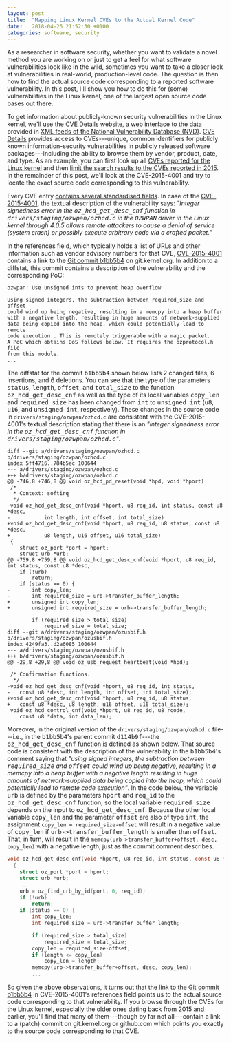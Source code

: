 ```yaml
---
layout: post
title:  "Mapping Linux Kernel CVEs to the Actual Kernel Code"
date:   2018-04-26 21:52:30 +0100
categories: software, security
---
```


<script type="text/javascript" async
  src="https://cdn.mathjax.org/mathjax/latest/MathJax.js?config=TeX-MML-AM_CHTML">
</script>

As a researcher in software security, whether you want to validate a novel method you are working on or just to get a feel for what software vulnerabilities look like in the wild, sometimes you want to take a closer look at vulnerabilities in real-world, production-level code. The question is then how to find the actual source code corresponding to a reported software vulnerability. In this post, I'll show you how to do this for (some) vulnerabilities in the Linux kernel, one of the largest open source code bases out there.

To get information about publicly-known security vulnerabilities in the Linux kernel, we'll use the [CVE Details](https://www.cvedetails.com) website, a web interface to the data provided in [XML feeds of the National Vulnerability Database (NVD)](http://nvd.nist.gov/download.cfm#RSS). [CVE Details](https://www.cvedetails.com) provides access to CVEs---unique, common identifiers for publicly known information-security vulnerabilities in publicly released software packages---including the ability to browse them by vendor, product, date, and type. As an example, you can first look up all [CVEs reported for the Linux kernel](https://www.cvedetails.com/product/47/Linux-Linux-Kernel.html?vendor_id=33) and then [limit the search results to the CVEs reported in 2015](https://www.cvedetails.com/vulnerability-list/vendor_id-33/product_id-47/year-2015/Linux-Linux-Kernel.html). In the remainder of this post, we'll look at the CVE-2015-4001 and try to locate the exact source code corresponding to this vulnerability.

Every CVE entry [contains several standardised fields](https://en.wikipedia.org/wiki/Common_Vulnerabilities_and_Exposures). In case of the [CVE-2015-4001](https://www.cvedetails.com/cve/CVE-2015-4001/), the textual description of the vulnerability says: _"Integer signedness error in the <tt>oz_hcd_get_desc_cnf</tt> function in <tt>drivers/staging/ozwpan/ozhcd.c</tt> in the <tt>OZWPAN</tt> driver in the Linux kernel through 4.0.5 allows remote attackers to cause a denial of service (system crash) or possibly execute arbitrary code via a crafted packet."_ 

In the references field, which typically holds a list of URLs and other information such as vendor advisory numbers for that CVE, [CVE-2015-4001](https://www.cvedetails.com/cve/CVE-2015-4001/) contains a link to the [Git commit b1bb5b4](https://git.kernel.org/pub/scm/linux/kernel/git/torvalds/linux.git/commit/?id=b1bb5b49373b61bf9d2c73a4d30058ba6f069e4c) on git.kernel.org. In addition to a diffstat, this commit contains a description of the vulnerability and the corresponding PoC:

```
ozwpan: Use unsigned ints to prevent heap overflow

Using signed integers, the subtraction between required_size and offset
could wind up being negative, resulting in a memcpy into a heap buffer
with a negative length, resulting in huge amounts of network-supplied
data being copied into the heap, which could potentially lead to remote
code execution.. This is remotely triggerable with a magic packet.
A PoC which obtains DoS follows below. It requires the ozprotocol.h file
from this module.
...
```

The diffstat for the commit <tt>b1bb5b4</tt> shown below lists 2 changed files, 6 insertions, and 6 deletions. You can see that the type of the parameters <tt>status</tt>, <tt>length</tt>, <tt>offset</tt>, and <tt>total_size</tt> to the function <tt>oz_hcd_get_desc_cnf</tt> as well as the type of its local variables <tt>copy_len</tt> and <tt>required_size</tt> has been changed from <tt>int</tt> to <tt>unsigned int</tt> (<tt>u8</tt>, <tt>u16</tt>, and <tt>unsigned int</tt>, respectively). These changes in the source code in `drivers/staging/ozwpan/ozhcd.c` are consistent with the CVE-2015-4001's textual description stating that there is an _"integer signedness error in the <tt>oz_hcd_get_desc_cnf</tt> function in <tt>drivers/staging/ozwpan/ozhcd.c</tt>"_. 

```git
diff --git a/drivers/staging/ozwpan/ozhcd.c b/drivers/staging/ozwpan/ozhcd.c
index 5ff4716..784b5ec 100644
--- a/drivers/staging/ozwpan/ozhcd.c
+++ b/drivers/staging/ozwpan/ozhcd.c
@@ -746,8 +746,8 @@ void oz_hcd_pd_reset(void *hpd, void *hport)
 /*
  * Context: softirq
  */
-void oz_hcd_get_desc_cnf(void *hport, u8 req_id, int status, const u8 *desc,
-			int length, int offset, int total_size)
+void oz_hcd_get_desc_cnf(void *hport, u8 req_id, u8 status, const u8 *desc,
+			u8 length, u16 offset, u16 total_size)
 {
 	struct oz_port *port = hport;
 	struct urb *urb;
@@ -759,8 +759,8 @@ void oz_hcd_get_desc_cnf(void *hport, u8 req_id, int status, const u8 *desc,
 	if (!urb)
 		return;
 	if (status == 0) {
-		int copy_len;
-		int required_size = urb->transfer_buffer_length;
+		unsigned int copy_len;
+		unsigned int required_size = urb->transfer_buffer_length;
 
 		if (required_size > total_size)
 			required_size = total_size;
diff --git a/drivers/staging/ozwpan/ozusbif.h b/drivers/staging/ozwpan/ozusbif.h
index 4249fa3..d2a6085 100644
--- a/drivers/staging/ozwpan/ozusbif.h
+++ b/drivers/staging/ozwpan/ozusbif.h
@@ -29,8 +29,8 @@ void oz_usb_request_heartbeat(void *hpd);
 
 /* Confirmation functions.
  */
-void oz_hcd_get_desc_cnf(void *hport, u8 req_id, int status,
-	const u8 *desc, int length, int offset, int total_size);
+void oz_hcd_get_desc_cnf(void *hport, u8 req_id, u8 status,
+	const u8 *desc, u8 length, u16 offset, u16 total_size);
 void oz_hcd_control_cnf(void *hport, u8 req_id, u8 rcode,
 	const u8 *data, int data_len);
```

Moreover, in the original version of the `drivers/staging/ozwpan/ozhcd.c` file---i.e., in the <tt>b1bb5b4</tt>'s parent commit <tt>d114b9f</tt>---the <tt>oz_hcd_get_desc_cnf</tt> function is defined as shown below. That source code is consistent with the description of the vulnerability in the <tt>b1bb5b4</tt>'s comment saying that _"using signed integers, the subtraction between <tt>required_size</tt> and <tt>offset</tt> could wind up being negative, resulting in a memcpy into a heap buffer with a negative length resulting in huge amounts of network-supplied
data being copied into the heap, which could potentially lead to remote code execution"_. In the code below, the variable <tt>urb</tt> is defined by the parameters <tt>hport</tt> and <tt>req_id</tt> to the <tt>oz_hcd_get_desc_cnf</tt> function, so the local variable <tt>required_size</tt> depends on the input to <tt>oz_hcd_get_desc_cnf</tt>. Because the other local variable <tt>copy_len</tt> and the parameter <tt>offset</tt> are also of type <tt>int</tt>, the assignment `copy_len = required_size-offset` will result in a negative value of <tt>copy_len</tt> if <tt>urb->transfer_buffer_length</tt> is smaller than <tt>offset</tt>. That, in turn, will result in the `memcpy(urb->transfer_buffer+offset, desc, copy_len)` with a negative length, just as the commit comment describes.   

```c
void oz_hcd_get_desc_cnf(void *hport, u8 req_id, int status, const u8 *desc, int length, int offset, int total_size)
  {
  	struct oz_port *port = hport;
  	struct urb *urb;
    ...
 	urb = oz_find_urb_by_id(port, 0, req_id);
  	if (!urb)
  		return;
  	if (status == 0) {
 		int copy_len;
 		int required_size = urb->transfer_buffer_length;

  		if (required_size > total_size)
  			required_size = total_size;
 		copy_len = required_size-offset;
 		if (length <= copy_len)
 			copy_len = length;
 		memcpy(urb->transfer_buffer+offset, desc, copy_len);
        ...
```

So given the above observations, it turns out that the link to the [Git commit b1bb5b4](https://git.kernel.org/pub/scm/linux/kernel/git/torvalds/linux.git/commit/?id=b1bb5b49373b61bf9d2c73a4d30058ba6f069e4c) in CVE-2015-4001's references field points us to the actual source code corresponding to that vulnerability. If you browse through the CVEs for the Linux kernel, especially the older ones dating back from 2015 and earlier, you'll find that many of them---though by far not all---contain a link to a (patch) commit on git.kernel.org or github.com which points you exactly to the source code corresponding to that CVE.